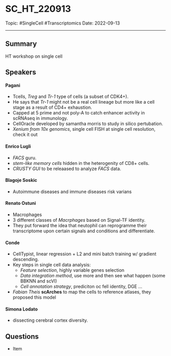 
# SC_HT_220913
Topic: #SingleCell #Transcriptomics 
Date: 2022-09-13

---

## Summary
HT workshop on single cell

## Speakers
#### Pagani
- Tcells, *Treg* and *Tr-1* type of cells (a subset of CDK4+). 
- He says that *Tr-1* might not be a real cell lineage but more like a cell stage as a result of CD4+ exhaustion.
- Capped at 5 prime and not poly-A to catch enhancer activity in scRNAseq in immunology.
- CellOracle developed by samantha morris to study in silico pertubation.
- *Xenium from 10x genomics*, single cell FISH at single cell resolution, check it out

#### Enrico Lugli
- *FACS* guru. 
-  *stem-like memory cells* hidden in the heterogenity of CD8+ cells.
- *CRUSTY GUI* to be releaased to analyze *FACS* data.

#### Blagoje Soskic
- Autoimmune diseases and immune diseases risk varians

#### Renato  Ostuni
- Macrophages
-  3 different classes of *Macrphages* based on Signal-TF identity.
- They put forward the idea that neutophil can reprogramme their transcriptome upon certain signals and conditions and differentiate.

#### Conde
- CellTypist, linear regression + L2 and mini batch training w/ gradient descending.
- Key steps in single cell data analysis:
	- *Feature selection*, highly variable genes selection
	- *Data integration method*, use more and then see what happen (some BBKNN and scVI)
	- *Cell annotation strategy*, prediciton oc fell identity, DGE ...
- *Fabian Theis* **scArches** to map the cells to reference atlases, they proposed this model

#### Simona Lodato
- dissecting cerebral cortex diversity.

## Questions
- Item



